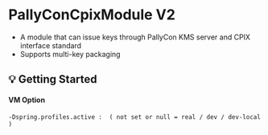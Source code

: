 # PallyConCpixModule V2

- A module that can issue keys through PallyCon KMS server and CPIX interface standard
- Supports multi-key packaging


## 💡 Getting Started
#### VM Option
```
-Dspring.profiles.active :  ( not set or null = real / dev / dev-local )
```
 
 
